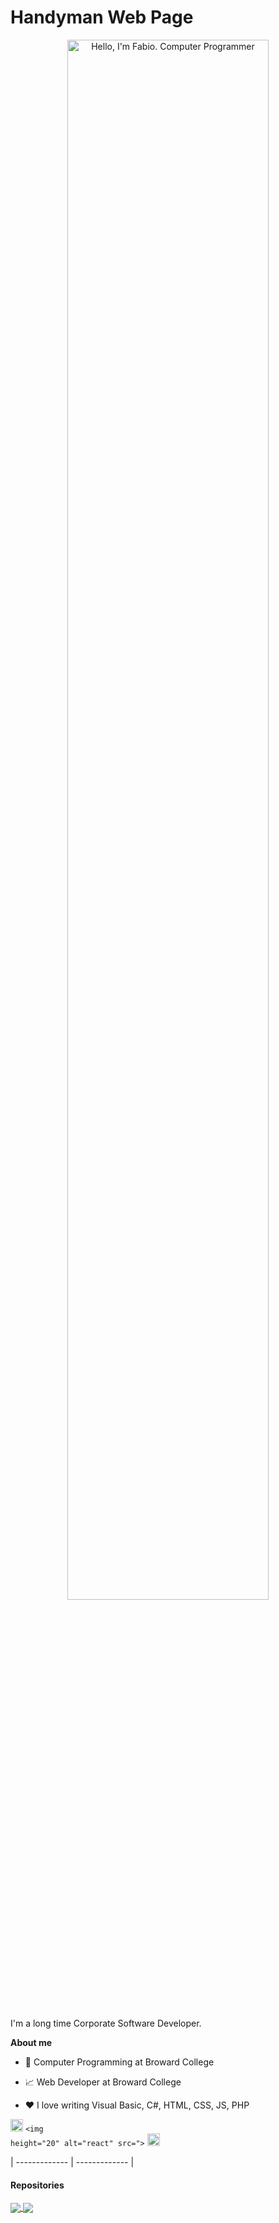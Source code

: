 # Handyman Web Page
<p align="center"><a href="https://github.com/favel6"><img width="80%" alt="Hello, I'm Fabio. Computer Programmer" src="" /></a></p>

<br>

I'm a long time Corporate Software Developer. 

**About me**

- 💼 Computer Programming at Broward College

- 📈 Web Developer at Broward College

- ❤️ I love writing Visual Basic, C#, HTML, CSS, JS, PHP

<code><img height="20" alt="javascript" src=""></code>
<code><img height="20" alt="react" src="></code>
<code><img height="20" alt="nodejs" src=""></code>    


| ------------- | ------------- |

#### Repositories

<a href="https://github.com/favel6/Handyman">
  <img align="center" src="#" />
</a>

<a href="https://github.com/favel6/Handyman">
  <img align="center" src="#" />
</a>
